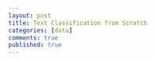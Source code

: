 ```yaml
---
layout: post
title: Text Classification from Scratch
categories: [data]
comments: true
published: true
---
```




